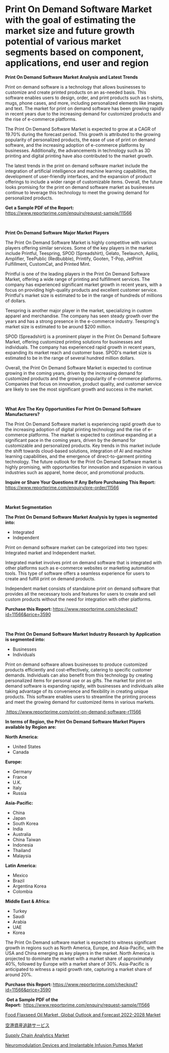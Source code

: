 <p><h1>Print On Demand Software Market with the goal of estimating the market size and future growth potential of various market segments based on component, applications, end user and region</h1></p><p><strong>Print On Demand Software Market Analysis and Latest Trends</strong></p>
<p><p>Print on demand software is a technology that allows businesses to customize and create printed products on an as-needed basis. This software enables users to design, order, and print products such as t-shirts, mugs, phone cases, and more, including personalized elements like images and text. The market for print on demand software has been growing rapidly in recent years due to the increasing demand for customized products and the rise of e-commerce platforms.</p><p>The Print On Demand Software Market is expected to grow at a CAGR of 19.70% during the forecast period. This growth is attributed to the growing popularity of personalized products, the ease of use of print on demand software, and the increasing adoption of e-commerce platforms by businesses. Additionally, the advancements in technology such as 3D printing and digital printing have also contributed to the market growth.</p><p>The latest trends in the print on demand software market include the integration of artificial intelligence and machine learning capabilities, the development of user-friendly interfaces, and the expansion of product offerings to include a wider range of customizable items. Overall, the future looks promising for the print on demand software market as businesses continue to leverage this technology to meet the growing demand for personalized products.</p></p>
<p><strong>Get a Sample PDF of the Report:&nbsp;</strong> <a href="https://www.reportprime.com/enquiry/request-sample/11566">https://www.reportprime.com/enquiry/request-sample/11566</a></p>
<p>&nbsp;</p>
<p><strong>Print On Demand Software Major Market Players</strong></p>
<p><p>The Print On Demand Software Market is highly competitive with various players offering similar services. Some of the key players in the market include Printful, Teespring, SPOD (Spreadshirt), Gelato, Teelaunch, Apliiq, Amplifier, TeePublic (Redbubble), Printify, Gooten, T-Pop, JetPrint Fulfillment, CustomCat, and Printed Mint.</p><p>Printful is one of the leading players in the Print On Demand Software Market, offering a wide range of printing and fulfillment services. The company has experienced significant market growth in recent years, with a focus on providing high-quality products and excellent customer service. Printful's market size is estimated to be in the range of hundreds of millions of dollars.</p><p>Teespring is another major player in the market, specializing in custom apparel and merchandise. The company has seen steady growth over the years and has a strong presence in the e-commerce industry. Teespring's market size is estimated to be around $200 million.</p><p>SPOD (Spreadshirt) is a prominent player in the Print On Demand Software Market, offering customized printing solutions for businesses and individuals. The company has experienced rapid growth in recent years, expanding its market reach and customer base. SPOD's market size is estimated to be in the range of several hundred million dollars.</p><p>Overall, the Print On Demand Software Market is expected to continue growing in the coming years, driven by the increasing demand for customized products and the growing popularity of e-commerce platforms. Companies that focus on innovation, product quality, and customer service are likely to see the most significant growth and success in the market.</p></p>
<p>&nbsp;</p>
<p><strong>What Are The Key Opportunities For Print On Demand Software Manufacturers?</strong></p>
<p><p>The Print On Demand Software market is experiencing rapid growth due to the increasing adoption of digital printing technology and the rise of e-commerce platforms. The market is expected to continue expanding at a significant pace in the coming years, driven by the demand for customizable and personalized products. Key trends in this market include the shift towards cloud-based solutions, integration of AI and machine learning capabilities, and the emergence of direct-to-garment printing technology. The future outlook for the Print On Demand Software market is highly promising, with opportunities for innovation and expansion in various industries such as apparel, home decor, and promotional products.</p></p>
<p><strong>Inquire or Share Your Questions If Any Before Purchasing This Report:</strong> <a href="https://www.reportprime.com/enquiry/pre-order/11566">https://www.reportprime.com/enquiry/pre-order/11566</a></p>
<p>&nbsp;</p>
<p><strong>Market Segmentation</strong></p>
<p><strong>The Print On Demand Software Market Analysis by types is segmented into:</strong></p>
<p><ul><li>Integrated</li><li>Independent</li></ul></p>
<p><p>Print on demand software market can be categorized into two types: Integrated market and Independent market. </p><p>Integrated market involves print on demand software that is integrated with other platforms such as e-commerce websites or marketing automation tools. This type of software offers a seamless experience for users to create and fulfill print on demand products.</p><p>Independent market consists of standalone print on demand software that provides all the necessary tools and features for users to create and sell custom products without the need for integration with other platforms.</p></p>
<p><strong>Purchase this Report:&nbsp;</strong><a href="https://www.reportprime.com/checkout?id=11566&price=3590">https://www.reportprime.com/checkout?id=11566&price=3590</a></p>
<p>&nbsp;</p>
<p><strong>The Print On Demand Software Market Industry Research by Application is segmented into:</strong></p>
<p><ul><li>Businesses</li><li>Individuals</li></ul></p>
<p><p>Print on demand software allows businesses to produce customized products efficiently and cost-effectively, catering to specific customer demands. Individuals can also benefit from this technology by creating personalized items for personal use or as gifts. The market for print on demand software is expanding rapidly, with businesses and individuals alike taking advantage of its convenience and flexibility in creating unique products. This software enables users to streamline the printing process and meet the growing demand for customized items in various markets.</p></p>
<p><a href="https://www.reportprime.com/print-on-demand-software-r11566">&nbsp;https://www.reportprime.com/print-on-demand-software-r11566</a></p>
<p><strong>In terms of Region, the Print On Demand Software Market Players available by Region are:</strong></p>
<p>
    <p> <strong> North America: </strong>
        <ul>
            <li>United States</li>
            <li>Canada</li>
        </ul>
        </p> 
    <p> <strong> Europe: </strong>
        <ul>
            <li>Germany</li>
            <li>France</li>
            <li>U.K.</li>
            <li>Italy</li>
            <li>Russia</li>
        </ul>
        </p> 
    <p> <strong> Asia-Pacific: </strong>
        <ul>
            <li>China</li>
            <li>Japan</li>
            <li>South Korea</li>
            <li>India</li>
            <li>Australia</li>
            <li>China Taiwan</li>
            <li>Indonesia</li>
            <li>Thailand</li>
            <li>Malaysia</li>
        </ul>
        </p> 
    <p> <strong> Latin America: </strong>
        <ul>
            <li>Mexico</li>
            <li>Brazil</li>
            <li>Argentina Korea</li>
            <li>Colombia</li>
        </ul>
        </p> 
    <p> <strong> Middle East & Africa: </strong>
        <ul>
            <li>Turkey</li>
            <li>Saudi</li>
            <li>Arabia</li>
            <li>UAE</li>
            <li>Korea</li>
        </ul>
    </p>
    </p>
<p><p>The Print On Demand software market is expected to witness significant growth in regions such as North America, Europe, and Asia-Pacific, with the USA and China emerging as key players in the market. North America is projected to dominate the market with a market share of approximately 40%, followed by Europe with a market share of 30%. Asia-Pacific is anticipated to witness a rapid growth rate, capturing a market share of around 20%.</p></p>
<p><strong>Purchase this Report: </strong><a href="https://www.reportprime.com/checkout?id=11566&price=3590">https://www.reportprime.com/checkout?id=11566&price=3590</a></p>
<p>&nbsp;<strong>Get a Sample PDF of the Report:&nbsp;&nbsp;</strong><a href="https://www.reportprime.com/enquiry/request-sample/11566">https://www.reportprime.com/enquiry/request-sample/11566</a></p>
<p><strong></strong></p>
<p><p><a href="https://www.linkedin.com/pulse/food-flaxseed-oil-market-global-outlook-forecast-2022-2028-ikz2c?trackingId=k8FeHMwJ9Gc4bBFNqp8EvQ%3D%3D">Food Flaxseed Oil Market, Global Outlook and Forecast 2022-2028 Market</a></p><p><a href="https://github.com/SimeonBode1/Market-Research-Report-List-1/blob/main/344670983090.md">空港資産追跡サービス</a></p><p><a href="https://github.com/FassouRP/Market-Research-Report-List-4/blob/main/supply-chain-analytics-market.md">Supply Chain Analytics Market</a></p><p><a href="https://www.linkedin.com/pulse/neuromodulation-devices-implantable-infusion-pumps-market-c01ie?trackingId=ORa%2B11qF0SEewsBmtAT8qQ%3D%3D">Neuromodulation Devices and Implantable Infusion Pumps Market</a></p></p>